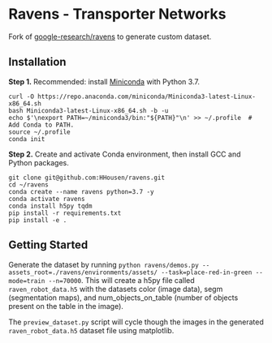 # Ravens - Transporter Networks

Fork of [google-research/ravens](https://github.com/google-research/ravens) to generate custom dataset.

## Installation

**Step 1.** Recommended: install [Miniconda](https://docs.conda.io/en/latest/miniconda.html) with Python 3.7.

```shell
curl -O https://repo.anaconda.com/miniconda/Miniconda3-latest-Linux-x86_64.sh
bash Miniconda3-latest-Linux-x86_64.sh -b -u
echo $'\nexport PATH=~/miniconda3/bin:"${PATH}"\n' >> ~/.profile  # Add Conda to PATH.
source ~/.profile
conda init
```

**Step 2.** Create and activate Conda environment, then install GCC and Python packages.

```shell
git clone git@github.com:HHousen/ravens.git
cd ~/ravens
conda create --name ravens python=3.7 -y
conda activate ravens
conda install h5py tqdm
pip install -r requirements.txt
pip install -e .
```

## Getting Started

Generate the dataset by running `python ravens/demos.py --assets_root=./ravens/environments/assets/ --task=place-red-in-green --mode=train --n=70000`. This will create a h5py file called `raven_robot_data.h5` with the datasets color (image data), segm (segmentation maps), and num_objects_on_table (number of objects present on the table in the image).

The `preview_dataset.py` script will cycle though the images in the generated `raven_robot_data.h5` dataset file using matplotlib.
